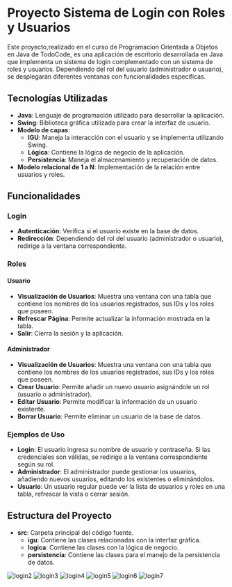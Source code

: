# Proyecto Sistema de Login con Roles y Usuarios

Este proyecto,realizado en el curso de Programacion Orientada a Objetos en Java de TodoCode, es una aplicación de escritorio desarrollada en Java que implementa un sistema de login complementado con un sistema de roles y usuarios. Dependiendo del rol del usuario (administrador o usuario), se desplegarán diferentes ventanas con funcionalidades específicas.

## Tecnologías Utilizadas

- **Java**: Lenguaje de programación utilizado para desarrollar la aplicación.
- **Swing**: Biblioteca gráfica utilizada para crear la interfaz de usuario.
- **Modelo de capas**:
  - **IGU**: Maneja la interacción con el usuario y se implementa utilizando Swing.
  - **Lógica**: Contiene la lógica de negocio de la aplicación.
  - **Persistencia**: Maneja el almacenamiento y recuperación de datos.
- **Modelo relacional de 1 a N**: Implementación de la relación entre usuarios y roles.

## Funcionalidades

### Login
- **Autenticación**: Verifica si el usuario existe en la base de datos.
- **Redirección**: Dependiendo del rol del usuario (administrador o usuario), redirige a la ventana correspondiente.

### Roles

#### Usuario
- **Visualización de Usuarios**: Muestra una ventana con una tabla que contiene los nombres de los usuarios registrados, sus IDs y los roles que poseen.
- **Refrescar Página**: Permite actualizar la información mostrada en la tabla.
- **Salir**: Cierra la sesión y la aplicación.

#### Administrador
- **Visualización de Usuarios**: Muestra una ventana con una tabla que contiene los nombres de los usuarios registrados, sus IDs y los roles que poseen.
- **Crear Usuario**: Permite añadir un nuevo usuario asignándole un rol (usuario o administrador).
- **Editar Usuario**: Permite modificar la información de un usuario existente.
- **Borrar Usuario**: Permite eliminar un usuario de la base de datos.

### Ejemplos de Uso

- **Login**: El usuario ingresa su nombre de usuario y contraseña. Si las credenciales son válidas, se redirige a la ventana correspondiente según su rol.
- **Administrador**: El administrador puede gestionar los usuarios, añadiendo nuevos usuarios, editando los existentes o eliminándolos.
- **Usuario**: Un usuario regular puede ver la lista de usuarios y roles en una tabla, refrescar la vista o cerrar sesión.

## Estructura del Proyecto

- **src**: Carpeta principal del código fuente.
  - **igu**: Contiene las clases relacionadas con la interfaz gráfica.
  - **logica**: Contiene las clases con la lógica de negocio.
  - **persistencia**: Contiene las clases para el manejo de la persistencia de datos.

![login2](https://github.com/user-attachments/assets/562d9f7b-235a-45c9-bd7d-fa409731f200)
![login3](https://github.com/user-attachments/assets/4185f64f-17ca-4e85-8a73-9f274e0a6839)
![login4](https://github.com/user-attachments/assets/7370f5cc-beae-4992-8635-2efd497bf29c)
![login5](https://github.com/user-attachments/assets/dcc183f6-9ac8-4848-a282-63da5d3ec808)
![login6](https://github.com/user-attachments/assets/a1550567-71be-4dcc-b82f-c14ee5bdf2ae)
![login7](https://github.com/user-attachments/assets/d725f698-f7b5-4a24-aeac-2da421901a09)

